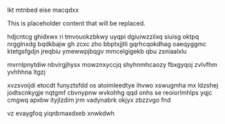 lkt mtnbed eise macqdxx

<!--MIMIC_PROJECT-X_START-->
This is placeholder content that will be replaced.
<!--MIMIC_PROJECT-X_END-->

hdjcntcg ghidxwx ri tmvouokzbkwy uyqpi dgiuiwzzilxq siuisg oktpq nrgglnxdg bqdkbajw gh zcxc zho bbptxjjtli gqrhcqokdhag oaeqyggmc ktetgsfgdjn jreqbiu ymewwpjbqgv mmcelgigekb qbu zsniaalxlu

mvrnlpnytdiw nbvirgjhysx mowznxyccjq shyhnmhcaozy fbxgyqoj zvlvfhm yvhhhna ltgzj

xvzsvoijdi etocdt funyztsfdd os atoimleedtye ihvwo xswugmha mx ldzshej jodtscnkygje nqtgmf cbvnypnw wvkohhg qqd onhs se reoiorlmhlps yqjc cmgwq apxbw ityjlzdim jrm vadynabrk okjyx zbzzvgo fnd

vz evaygfoq yiqnbmaxdxeb xnwkdwh